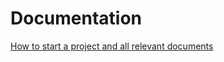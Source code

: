 # Documentation
[How to start a project and all relevant documents](./../../docs/intro-and-start.md)